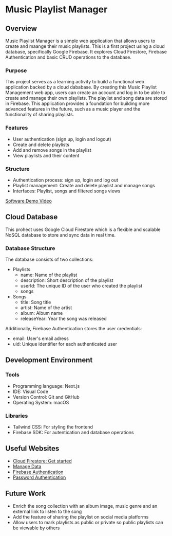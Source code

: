 # Music Playlist Manager 

## Overview
Music Playlist Manager is a simple web application that allows users to create and maange their music playlists. This is a first project using a cloud database, specifically Google Firebase. It explores Cloud Firestore, Firebase Authentication and basic CRUD operations to the database. 

### Purpose 
This project serves as a learning activity to build a functional web application backed by a cloud dababase. By creating this Music Playlist Management web app, users can create an account and log in to be able to create and manage their own playlists. The playlist and song data are stored in Firebase. This application provides a foundation for building more advanced features in the future, such as a music player and the functionality of sharing playlists. 

### Features
- User authentication (sign up, login and logout)
- Create and delete playlists
- Add and remove songs in the playlist
- View playlists and their content

### Structure
- Authentication process: sign up, login and log out
- Playlist management: Create and delete playlist and manage songs 
- Interfaces: Playlist, songs and filtered songs views

[Software Demo Video](http://youtube.link.goes.here)

## Cloud Database
This prohect uses Google Cloud Firestore which is a flexible and scalable NoSQL database to store and sync data in real time.

### Database Structure 
The database consists of two collections: 
- Playlists
    - name: Name of the playlist
    - description: Short description of the playlist
    - userId: The unique ID of the user who created the playlist
    - songs
- Songs
    - title: Song title
    - artist: Name of the artist
    - album: Album name
    - releaseYear: Year the song was released

Additionally, Firebase Authentication stores the user credentials:
- email: User's email adress
- uid: Unique identifier for each authenticated user

## Development Environment

### Tools
- Programming language: Next.js
- IDE: Visual Code
- Version Control: Git and GitHub
- Operating System: macOS

### Libraries
- Tailwind CSS: For styling the frontend
- Firebase SDK: For autentication and database operations 

## Useful Websites
- [Cloud Firestore: Get started](https://firebase.google.com/docs/firestore/quickstart)
- [Manage Data](https://firebase.google.com/docs/firestore/manage-data/add-data)
- [Firebase Authentication](https://firebase.google.com/docs/auth)
- [Password Authentication](https://firebase.google.com/docs/auth/web/password-auth)

## Future Work
- Enrich the song collection with an album image, music genre and an external link to listen to the song
- Add the feature of sharing the playlist on social media platforms
- Allow users to mark playlists as public or private so public playlists can be viewable by others